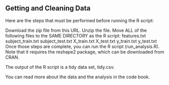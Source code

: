 ## Getting and Cleaning Data

Here are the steps that must be performed before running the R script:

Download the zip file from this URL.
Unzip the file.
Move ALL of the following files to the SAME DIRECTORY as the R script:
features.txt
subject_train.txt
subject_test.txt
X_train.txt
X_test.txt
y_train.txt
y_test.txt
Once those steps are complete, you can run the R script (run_analysis.R). Note that it requires the reshape2 package, which can be downloaded from CRAN.

The output of the R script is a tidy data set, tidy.csv.

You can read more about the data and the analysis in the code book.
